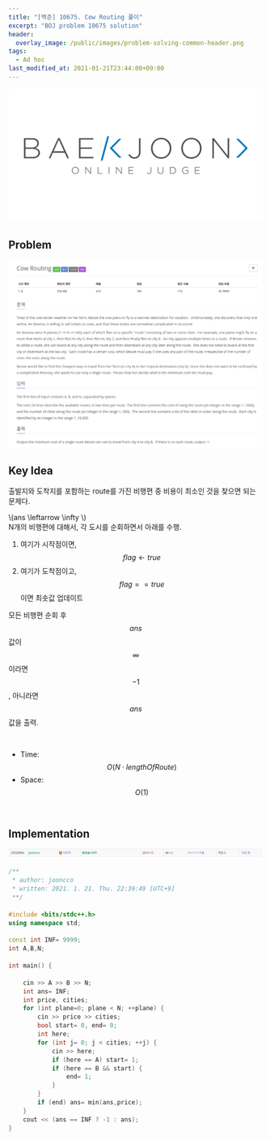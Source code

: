 ```yaml
---
title: "[백준] 10675. Cow Routing 풀이"
excerpt: "BOJ problem 10675 solution"
header:
  overlay_image: /public/images/problem-solving-common-header.png
tags:
  - Ad hoc
last_modified_at: 2021-01-21T23:44:00+09:00
---
```

<a href="https://www.acmicpc.net/">
  <img src="/public/images/boj-logo.png"/>
</a>

## Problem
<a href="https://www.acmicpc.net/problem/10675">
    <img src="/public/images/boj-10675.png"/>
</a>

<br/>

## Key Idea
출발지와 도착지를 포함하는 route를 가진 비행편 중 비용이 최소인 것을 찾으면 되는 문제다.  

\\(ans \leftarrow \infty \\)  
N개의 비행편에 대해서, 각 도시를 순회하면서 아래를 수행.  

1. 여기가 시작점이면, $$flag \leftarrow true$$  
2. 여기가 도착점이고, $$flag == true$$ 이면 최솟값 업데이트

모든 비행편 순회 후 $$ans$$ 값이 $$\infty$$ 이라면 $$-1$$, 아니라면 $$ans$$ 값을 출력.  

<br/>

- Time: $$O(N \cdot lengthOfRoute)$$  
- Space: $$O(1)$$

<br/>

## Implementation
<img src="/public/images/boj-10675-result.png"/>

```cpp
/**
 * author: jooncco
 * written: 2021. 1. 21. Thu. 22:39:49 [UTC+9]
 **/

#include <bits/stdc++.h>
using namespace std;

const int INF= 9999;
int A,B,N;

int main() {

    cin >> A >> B >> N;
    int ans= INF;
    int price, cities;
    for (int plane=0; plane < N; ++plane) {
        cin >> price >> cities;
        bool start= 0, end= 0;
        int here;
        for (int j= 0; j < cities; ++j) {
            cin >> here;
            if (here == A) start= 1;
            if (here == B && start) {
                end= 1;
            }
        }
        if (end) ans= min(ans,price);
    }
    cout << (ans == INF ? -1 : ans);
}

```